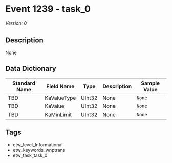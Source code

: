# Event 1239 - task_0
###### Version: 0

## Description
None

## Data Dictionary
|Standard Name|Field Name|Type|Description|Sample Value|
|---|---|---|---|---|
|TBD|KaValueType|UInt32|None|`None`|
|TBD|KaValue|UInt32|None|`None`|
|TBD|KaMinLimit|UInt32|None|`None`|

## Tags
* etw_level_Informational
* etw_keywords_wnptrans
* etw_task_task_0